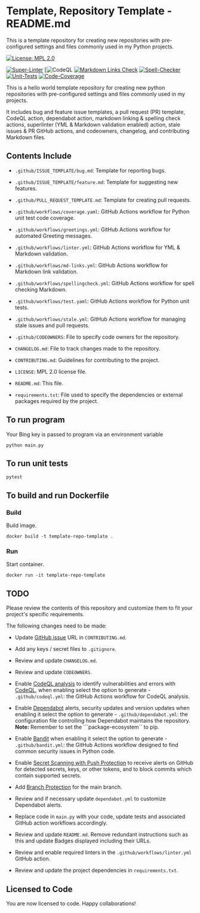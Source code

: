 # Template, Repository Template - README.md

This is a template repository for creating new repositories with pre-configured settings and files commonly used in my Python projects.

[![License: MPL 2.0](https://img.shields.io/badge/License-MPL%202.0-brightgreen.svg)](https://opensource.org/licenses/MPL-2.0)
<!--[![Bandit](https://github.com/tom-halpin/template-repo-template/actions/workflows/bandit.yml/badge.svg)](https://github.com/tom-halpin/template-repo-template/actions/new?category=security)-->
[![Super-Linter](https://github.com/tom-halpin/template-repo-template/actions/workflows/linter.yml/badge.svg)](https://github.com/marketplace/actions/super-linter)
[![CodeQL](https://github.com/tom-halpin/template-repo-template/workflows/CodeQL/badge.svg?branch=main)
[![Markdown Links Check](https://github.com/tom-halpin/template-repo-template/actions/workflows/md-links.yml/badge.svg)](https://github.com/gaurav-nelson/github-action-markdown-link-check)
[![Spell-Checker](https://github.com/tom-halpin/template-repo-template/actions/workflows/spellcheck.yaml/badge.svg)](https://github.com/rojopolis/spellcheck-github-actions)
[![Unit-Tests](https://github.com/tom-halpin/template-repo-template/actions/workflows/test.yaml/badge.svg)](https://github.com/actions/setup-python)
[![Code-Coverage](https://github.com/tom-halpin/template-repo-template/actions/workflows/coverage.yaml/badge.svg)](https://github.com/actions/setup-python)

This is a hello world template repository for creating new python repositories with pre-configured settings and files commonly used in my projects.

It includes bug and feature issue templates, a pull request (PR) template, CodeQL action, dependabot action, markdown linking & spelling check actions, superlinter (YML & Markdown validation enabled) action, stale issues & PR GitHub actions, and codeowners, changelog, and contributing Markdown files.

## Contents Include

- ```.github/ISSUE_TEMPLATE/bug.md```: Template for reporting bugs.

- ```.github/ISSUE_TEMPLATE/feature.md```: Template for suggesting new features.

- ```.github/PULL_REQUEST_TEMPLATE.md```: Template for creating pull requests.

- ```.github/workflows/coverage.yaml```: GitHub Actions workflow for Python unit test code coverage.

- ```.github/workflows/greetings.yml```: GitHub Actions workflow for automated Greeting messages.

- ```.github/workflows/linter.yml```: GitHub Actions workflow for YML & Markdown validation.

- ```.github/workflows/md-links.yml```: GitHub Actions workflow for Markdown link validation.

- ```.github/workflows/spellingcheck.yml```: GitHub Actions workflow for spell checking Markdown.

- ```.github/workflows/test.yaml```: GitHub Actions workflow for Python unit tests.

- ```.github/workflows/stale.yml```: GitHub Actions workflow for managing stale issues and pull requests.

- ```.github/CODEOWNERS```: File to specify code owners for the repository.

- ```CHANGELOG.md```: File to track changes made to the repository.

- ```CONTRIBUTING.md```: Guidelines for contributing to the project.

- ```LICENSE```: MPL 2.0 license file.

- ```README.md```: This file.

- ```requirements.txt```: File used to specify the dependencies or external packages required by the project.

## To run program

Your Bing key is passed to program via an environment variable

```shell
python main.py
```

## To run unit tests

```shell
pytest
```

## To build and run Dockerfile

### Build

Build image.

```shell
docker build -t template-repo-template .
```

### Run

Start container.

```shell
docker run -it template-repo-template
```

## TODO

Please review the contents of this repository and customize them to fit your project's specific requirements.

The following changes need to be made:

- Update [GitHub issue](https://github.com/orgname/reponame/issues/new) URL in ```CONTRIBUTING.md```.

- Add any keys / secret files to ```.gitignore```.

- Review and update ```CHANGELOG.md```.

- Review and update ```CODEOWNERS```.

- Enable [CodeQL analysis](https://github.com/tom-halpin/template-repo-template/settings/security_analysis) to identify vulnerabilities and errors with [CodeQL](https://docs.github.com/en/code-security/code-scanning/automatically-scanning-your-code-for-vulnerabilities-and-errors/about-code-scanning-with-codeql), when enabling select the option to generate - ```.github/codeql.yml```: the GitHub Actions workflow for CodeQL analysis.

- Enable [Dependabot](https://github.com/tom-halpin/template-repo-template/settings/security_analysis) alerts, security updates and version updates when enabling it select the option to generate - ```.github/dependabot.yml```: the configuration file controlling how Dependabot maintains the repository. **Note:** Remember to set the ```package-ecosystem`` to pip.

- Enable [Bandit](https://github.com/genai-musings/chatting-with-ChatGPT/actions/new?category=security) when enabling it select the option to generate - ```.github/bandit.yml```: the GitHub Actions workflow designed to find common security issues in Python code.

- Enable [Secret Scanning with Push Protection](https://github.com/tom-halpin/template-repo-template/settings/security_analysis) to receive alerts on GitHub for detected secrets, keys, or other tokens, and to block commits which contain supported secrets.

- Add [Branch Protection](https://github.com/tom-halpin/template-repo-template/settings/branches) for the main branch.

- Review and if necessary update ```dependabot.yml``` to customize Dependabot alerts.

- Replace code in ```main.py``` with your code, update tests and associated GitHub action workflows accordingly.

- Review and update ```README.md```. Remove redundant instructions such as this and update Badges displayed including their URLs.

- Review and enable required linters in the ```.github/workflows/linter.yml``` GitHub action.

- Review and update the project dependencies in ```requirements.txt```.

## Licensed to Code

You are now licensed to code. Happy collaborations!
